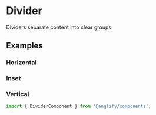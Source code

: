 # Divider

<app-references
issues="https://github.com/valentingavran/anglify/labels/component%3A%20Divider"
material-design="https://material.io/components/dividers"
/>

Dividers separate content into clear groups.

## Examples

<app-divider-playground></app-divider-playground>

### Horizontal

<app-code-example component="divider" example="horizontal"></app-code-example>

### Inset

<app-code-example component="divider" example="inset"></app-code-example>

### Vertical

<app-code-example component="divider" example="vertical"></app-code-example>

```typescript
import { DividerComponent } from '@anglify/components';
```

<app-inputs-table components="DividerComponent"></app-inputs-table>

<app-styling-table component="divider"></app-styling-table>
